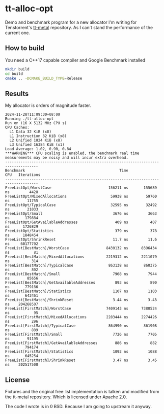 # tt-alloc-opt

Demo and benchmark program for a new allocator I'm writing for Tenstorrent's [tt-metal](https://github.com/tenstorrent/tt-metal) repository. As I can't stand the performance of the current one.

## How to build

You need a C++17 capable compiler and Google Benchmark installed

```bash
mkdir build
cd build
cmake .. -DCMAKE_BUILD_TYPE=Release
```

## Results

My allocator is orders of magnitude faster.

```
2024-11-28T11:09:30+08:00
Running ./tt-alloc-opt
Run on (16 X 5132 MHz CPU s)
CPU Caches:
  L1 Data 32 KiB (x8)
  L1 Instruction 32 KiB (x8)
  L2 Unified 1024 KiB (x8)
  L3 Unified 16384 KiB (x1)
Load Average: 1.02, 0.90, 0.84
***WARNING*** CPU scaling is enabled, the benchmark real time measurements may be noisy and will incur extra overhead.
-------------------------------------------------------------------------------------
Benchmark                                           Time             CPU   Iterations
-------------------------------------------------------------------------------------
FreeListOpt/WorstCase                          156211 ns       155689 ns         4428
FreeListOpt/MixedAllocations                    59938 ns        59760 ns        11755
FreeListOpt/TypicalCase                         32595 ns        32492 ns        21033
FreeListOpt/Small                                3676 ns         3663 ns       179884
FreeListOpt/GetAvailableAddresses                 409 ns          407 ns      1726829
FreeListOpt/Statistics                            379 ns          378 ns      1848454
FreeListOpt/ShrinkReset                          11.7 ns         11.6 ns     60177702
FreeList[BestMatch]/WorstCase                 8430132 ns      8396434 ns           81
FreeList[BestMatch]/MixedAllocations          2219312 ns      2211079 ns          314
FreeList[BestMatch]/TypicalCase                863138 ns       860375 ns          802
FreeList[BestMatch]/Small                        7968 ns         7944 ns        85656
FreeList[BestMatch]/GetAvailableAddresses         893 ns          890 ns       779186
FreeList[BestMatch]/Statistics                   1107 ns         1103 ns       643461
FreeList[BestMatch]/ShrinkReset                  3.44 ns         3.43 ns    204268507
FreeList[FirstMatch]/WorstCase                7409143 ns      7380524 ns           95
FreeList[FirstMatch]/MixedAllocations         2283444 ns      2274426 ns          296
FreeList[FirstMatch]/TypicalCase               864990 ns       861908 ns          809
FreeList[FirstMatch]/Small                       7726 ns         7705 ns        91195
FreeList[FirstMatch]/GetAvailableAddresses        886 ns          882 ns       794174
FreeList[FirstMatch]/Statistics                  1092 ns         1088 ns       645254
FreeList[FirstMatch]/ShrinkReset                 3.47 ns         3.45 ns    202517500
```

## License

Fixtures and the original free list implementation is talken and modified from the tt-metal repository. Which is licensed under Apache 2.0.

The code I wrote is in 0 BSD. Because I am going to upstream it anyway.